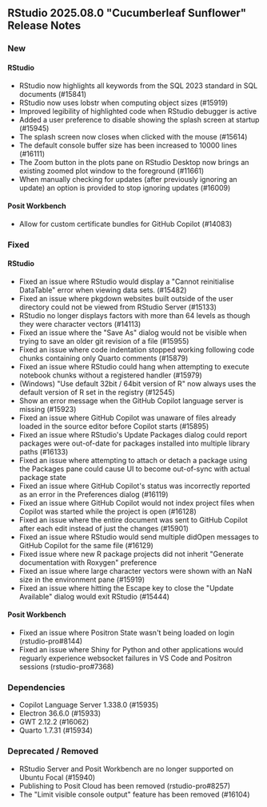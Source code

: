 ## RStudio 2025.08.0 "Cucumberleaf Sunflower" Release Notes

### New

#### RStudio

- RStudio now highlights all keywords from the SQL 2023 standard in SQL documents (#15841)
- RStudio now uses lobstr when computing object sizes (#15919)
- Improved legibility of highlighted code when RStudio debugger is active
- Added a user preference to disable showing the splash screen at startup (#15945)
- The splash screen now closes when clicked with the mouse (#15614)
- The default console buffer size has been increased to 10000 lines (#16111)
- The Zoom button in the plots pane on RStudio Desktop now brings an existing zoomed plot window to the foreground (#11661)
- When manually checking for updates (after previously ignoring an update) an option is provided to stop ignoring updates (#16009)

#### Posit Workbench

- Allow for custom certificate bundles for GitHub Copilot (#14083)

### Fixed

#### RStudio

- Fixed an issue where RStudio would display a "Cannot reinitialise DataTable" error when viewing data sets. (#15482)
- Fixed an issue where pkgdown websites built outside of the user directory could not be viewed from RStudio Server (#15133)
- RStudio no longer displays factors with more than 64 levels as though they were character vectors (#14113)
- Fixed an issue where the "Save As" dialog would not be visible when trying to save an older git revision of a file (#15955)
- Fixed an issue where code indentation stopped working following code chunks containing only Quarto comments (#15879)
- Fixed an issue where RStudio could hang when attempting to execute notebook chunks without a registered handler (#15979)
- (Windows) "Use default 32bit / 64bit version of R" now always uses the default version of R set in the registry (#12545)
- Show an error message when the GitHub Copilot language server is missing (#15923)
- Fixed an issue where GitHub Copilot was unaware of files already loaded in the source editor before Copilot starts (#15895)
- Fixed an issue where RStudio's Update Packages dialog could report packages were out-of-date for packages installed into multiple library paths (#16133)
- Fixed an issue where attempting to attach or detach a package using the Packages pane could cause UI to become out-of-sync with actual package state
- Fixed an issue where GitHub Copilot's status was incorrectly reported as an error in the Preferences dialog (#16119)
- Fixed an issue where GitHub Copilot would not index project files when Copilot was started while the project is open (#16128)
- Fixed an issue where the entire document was sent to GitHub Copilot after each edit instead of just the changes (#15901)
- Fixed an issue where RStudio would send multiple didOpen messages to GitHub Copilot for the same file (#16129)
- Fixed issue where new R package projects did not inherit "Generate documentation with Roxygen" preference
- Fixed an issue where large character vectors were shown with an NaN size in the environment pane (#15919)
- Fixed an issue where hitting the Escape key to close the "Update Available" dialog would exit RStudio (#15444)

#### Posit Workbench

- Fixed an issue where Positron State wasn't being loaded on login (rstudio-pro#8144)
- Fixed an issue where Shiny for Python and other applications would reguarly experience websocket failures in VS Code and Positron sessions (rstudio-pro#7368)

### Dependencies

- Copilot Language Server 1.338.0 (#15935)
- Electron 36.6.0 (#15933)
- GWT 2.12.2 (#16062)
- Quarto 1.7.31 (#15934)

### Deprecated / Removed

- RStudio Server and Posit Workbench are no longer supported on Ubuntu Focal (#15940)
- Publishing to Posit Cloud has been removed (rstudio-pro#8257)
- The "Limit visible console output" feature has been removed (#16104)
